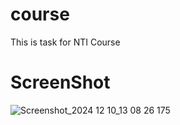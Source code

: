 # course

This is task for NTI Course

# ScreenShot
![Screenshot_2024 12 10_13 08 26 175](https://github.com/user-attachments/assets/b1b31489-d527-4d2c-aafc-df4d47da38fb)
